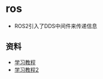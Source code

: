 # ros
* ROS2引入了DDS中间件来传递信息

## 资料
* [学习教程](https://fishros.com/d2lros2foxy/#/)
* [学习教程2](https://www.guyuehome.com/10226)
